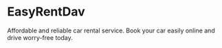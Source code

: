 # EasyRentDav
Affordable and reliable car rental service. Book your car easily online and drive worry-free today.
